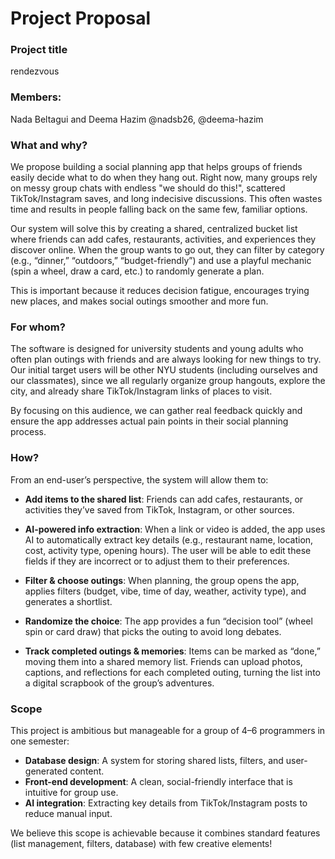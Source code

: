 # Project Proposal

### Project title

rendezvous

### Members:
Nada Beltagui and Deema Hazim 
@nadsb26, @deema-hazim

### What and why?

We propose building a social planning app that helps groups of friends easily decide what to do when they hang out. Right now, many groups rely on messy group chats with endless "we should do this!", scattered TikTok/Instagram saves, and long indecisive discussions. This often wastes time and results in people falling back on the same few, familiar options.

Our system will solve this by creating a shared, centralized bucket list where friends can add cafes, restaurants, activities, and experiences they discover online. When the group wants to go out, they can filter by category (e.g., “dinner,” “outdoors,” “budget-friendly”) and use a playful mechanic (spin a wheel, draw a card, etc.) to randomly generate a plan.

This is important because it reduces decision fatigue, encourages trying new places, and makes social outings smoother and more fun.

### For whom?

The software is designed for university students and young adults who often plan outings with friends and are always looking for new things to try. Our initial target users will be other NYU students (including ourselves and our classmates), since we all regularly organize group hangouts, explore the city, and already share TikTok/Instagram links of places to visit.

By focusing on this audience, we can gather real feedback quickly and ensure the app addresses actual pain points in their social planning process.

### How? 

From an end-user’s perspective, the system will allow them to:  

- **Add items to the shared list**: Friends can add cafes, restaurants, or activities they’ve saved from TikTok, Instagram, or other sources.  

- **AI-powered info extraction**: When a link or video is added, the app uses AI to automatically extract key details (e.g., restaurant name, location, cost, activity type, opening hours). The user will be able to edit these fields if they are incorrect or to adjust them to their preferences.

- **Filter & choose outings**: When planning, the group opens the app, applies filters (budget, vibe, time of day, weather, activity type), and generates a shortlist.  

- **Randomize the choice**: The app provides a fun “decision tool” (wheel spin or card draw) that picks the outing to avoid long debates.  

- **Track completed outings & memories**: Items can be marked as “done,” moving them into a shared memory list. Friends can upload photos, captions, and reflections for each completed outing, turning the list into a digital scrapbook of the group’s adventures.  

### Scope

This project is ambitious but manageable for a group of 4–6 programmers in one semester:  

- **Database design**: A system for storing shared lists, filters, and user-generated content.  
- **Front-end development**: A clean, social-friendly interface that is intuitive for group use.  
- **AI integration**: Extracting key details from TikTok/Instagram posts to reduce manual input.   

We believe this scope is achievable because it combines standard features (list management, filters, database) with few creative elements!

